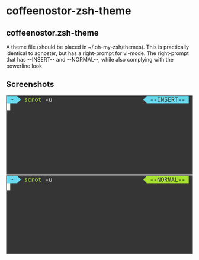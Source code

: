 # coffeenostor-zsh-theme

## coffeenostor.zsh-theme
A theme file (should be placed in ~/.oh-my-zsh/themes).
This is practically identical to agnoster, but has a right-prompt for vi-mode.
The right-prompt that has --INSERT-- and --NORMAL--, while also complying with the powerline look

## Screenshots
![--INSERT--](INSERT.png)
![--NORMAL--](NORMAL.png)

